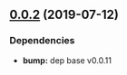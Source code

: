 ## [0.0.2](https://github.com/rapid-build-ui/rb-code/compare/v0.0.1...v0.0.2) (2019-07-12)


### Dependencies

* **bump:** dep base v0.0.11



